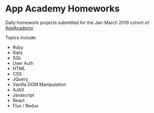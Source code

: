 # App Academy Homeworks

Daily homework projects submitted for the Jan-March 2019 cohort of <a href="https://www.appacademy.io/">AppAcademy</a>

Topics include:
- Ruby
- Rails
- SQL
- User Auth
- HTML
- CSS
- JQuery
- Vanilla DOM Manipulation
- AJAX
- Javascript
- React
- Flux / Redux
